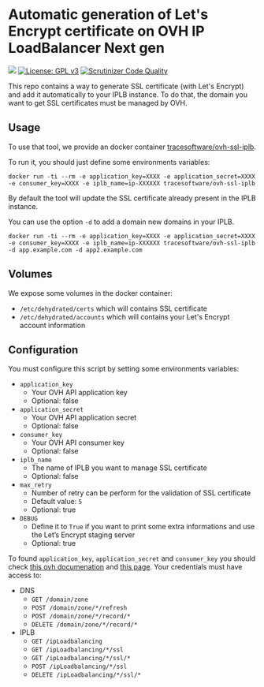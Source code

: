 # Automatic generation of Let's Encrypt certificate on OVH IP LoadBalancer Next gen 

[![](https://images.microbadger.com/badges/image/tracesoftware/ovh-ssl-iplb.svg)](https://microbadger.com/images/tracesoftware/ovh-ssl-iplb "Get your own image badge on microbadger.com")
[![License: GPL v3](https://img.shields.io/badge/License-GPL%20v3-blue.svg)](http://www.gnu.org/licenses/gpl-3.0)
[![Scrutinizer Code Quality](https://scrutinizer-ci.com/g/TraceSoftwareInternational/ovh-ssl-iplb/badges/quality-score.png?b=master)](https://scrutinizer-ci.com/g/TraceSoftwareInternational/ovh-ssl-iplb/?branch=master)

This repo contains a way to generate SSL certificate (with Let's Encrypt) and add it automatically to your IPLB instance.
To do that, the domain you want to get SSL certificates must be managed by OVH.

## Usage

To use that tool, we provide an docker container [tracesoftware/ovh-ssl-iplb](https://hub.docker.com/r/tracesoftware/ovh-ssl-iplb/).

To run it, you should just define some environments variables:
````
docker run -ti --rm -e application_key=XXXX -e application_secret=XXXX -e consumer_key=XXXX -e iplb_name=ip-XXXXXX tracesoftware/ovh-ssl-iplb
````

By default the tool will update the SSL certificate already present in the IPLB instance.

You can use the option `-d` to add a domain new domains in your IPLB.

````
docker run -ti --rm -e application_key=XXXX -e application_secret=XXXX -e consumer_key=XXXX -e iplb_name=ip-XXXXXX tracesoftware/ovh-ssl-iplb -d app.example.com -d app2.example.com
````

## Volumes

We expose some volumes in the docker container:

* `/etc/dehydrated/certs` which will contains SSL certificate
* `/etc/dehydrated/accounts` which will contains your Let's Encrypt account information

## Configuration

You must configure this script by setting some environments variables:

* `application_key`
    * Your OVH API application key
    * Optional: false
* `application_secret`
    * Your OVH API application secret
    * Optional: false
* `consumer_key`
    * Your OVH API consumer key
    * Optional: false
* `iplb_name`
    * The name of IPLB you want to manage SSL certificate
    * Optional: false
* `max_retry`
    * Number of retry can be perform for the validation of SSL certificate
    * Default value: `5`
    * Optional: true
* `DEBUG`
    * Define it to `True` if you want to print some extra informations and use the Let’s Encrypt staging server
    * Optional: true

To found `application_key`, `application_secret` and `consumer_key` you should check [this ovh documenation](https://api.ovh.com/g934.first_step_with_api) and [this page](https://api.ovh.com/createToken/).
Your credentials must have access to:

* DNS
    * `GET /domain/zone`
    * `POST /domain/zone/*/refresh`
    * `POST /domain/zone/*/record/*`
    * `DELETE /domain/zone/*/record/*`
* IPLB
    * `GET /ipLoadbalancing`
    * `GET /ipLoadbalancing/*/ssl`
    * `GET /ipLoadbalancing/*/ssl/*`
    * `POST /ipLoadbalancing/*/ssl`
    * `DELETE /ipLoadbalancing/*/ssl/*`
